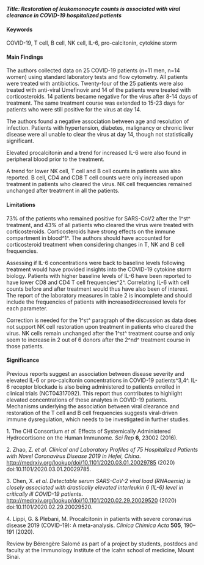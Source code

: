 ***Title: Restoration of leukomonocyte counts is associated with viral
clearance in COVID-19 hospitalized patients***

#### Keywords

COVID-19, T cell, B cell, NK cell, IL-6, pro-calcitonin, cytokine storm

#### Main Findings

The authors collected data on 25 COVID-19 patients (n=11 men, n=14
women) using standard laboratory tests and flow cytometry. All patients
were treated with antibiotics. Twenty-four of the 25 patients were also
treated with anti-viral Umefinovir and 14 of the patients were treated
with corticosteroids. 14 patients became negative for the virus after
8-14 days of treatment. The same treatment course was extended to 15-23
days for patients who were still positive for the virus at day 14.

The authors found a negative association between age and resolution of
infection. Patients with hypertension, diabetes, malignancy or chronic
liver disease were all unable to clear the virus at day 14, though not
statistically significant.

Elevated procalcitonin and a trend for increased IL-6 were also found in
peripheral blood prior to the treatment.

A trend for lower NK cell, T cell and B cell counts in patients was also
reported. B cell, CD4 and CD8 T cell counts were only increased upon
treatment in patients who cleared the virus. NK cell frequencies
remained unchanged after treatment in all the patients.

#### Limitations

73% of the patients who remained positive for SARS-CoV2 after the 1^st^
treatment, and 43% of all patients who cleared the virus were treated
with corticosteroids. Corticosteroids have strong effects on the immune
compartment in blood^1^. The authors should have accounted for
corticosteroid treatment when considering changes in T, NK and B cell
frequencies.

Assessing if IL-6 concentrations were back to baseline levels following
treatment would have provided insights into the COVID-19 cytokine storm
biology. Patients with higher baseline levels of IL-6 have been reported
to have lower CD8 and CD4 T cell frequencies^2^. Correlating IL-6 with
cell counts before and after treatment would thus have also been of
interest. The report of the laboratory measures in table 2 is incomplete
and should include the frequencies of patients with increased/decreased
levels for each parameter.

Correction is needed for the 1^st^ paragraph of the discussion as data
does not support NK cell restoration upon treatment in patients who
cleared the virus. NK cells remain unchanged after the 1^st^ treatment
course and only seem to increase in 2 out of 6 donors after the 2^nd^
treatment course in those patients.

#### Significance

Previous reports suggest an association between disease severity and
elevated IL-6 or pro-calcitonin concentrations in COVID-19
patients^3,4^. IL-6 receptor blockade is also being administered to
patients enrolled in clinical trials (NCT04317092). This report thus
contributes to highlight elevated concentrations of these analytes in
COVID-19 patients. Mechanisms underlying the association between viral
clearance and restoration of the T cell and B cell frequencies suggests
viral-driven immune dysregulation, which needs to be investigated in
further studies.

1\. The CHI Consortium *et al.* Effects of Systemically Administered
Hydrocortisone on the Human Immunome. *Sci Rep* **6**, 23002 (2016).

2\. Zhao, Z. *et al.* *Clinical and Laboratory Profiles of 75
Hospitalized Patients with Novel Coronavirus Disease 2019 in Hefei,
China*. http://medrxiv.org/lookup/doi/10.1101/2020.03.01.20029785 (2020)
doi:10.1101/2020.03.01.20029785.

3\. Chen, X. *et al.* *Detectable serum SARS-CoV-2 viral load (RNAaemia)
is closely associated with drastically elevated interleukin 6 (IL-6)
level in critically ill COVID-19 patients*.
http://medrxiv.org/lookup/doi/10.1101/2020.02.29.20029520 (2020)
doi:10.1101/2020.02.29.20029520.

4\. Lippi, G. & Plebani, M. Procalcitonin in patients with severe
coronavirus disease 2019 (COVID-19): A meta-analysis. *Clinica Chimica
Acta* **505**, 190–191 (2020).

Review by Bérengère Salomé as part of a project by students, postdocs
and faculty at the Immunology Institute of the Icahn school of medicine,
Mount Sinai.
